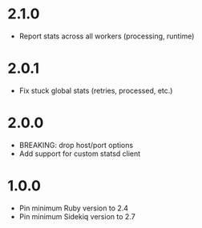 # 2.1.0

* Report stats across all workers (processing, runtime)

# 2.0.1

* Fix stuck global stats (retries, processed, etc.)

# 2.0.0

* BREAKING: drop host/port options
* Add support for custom statsd client

# 1.0.0

* Pin minimum Ruby version to 2.4
* Pin minimum Sidekiq version to 2.7
